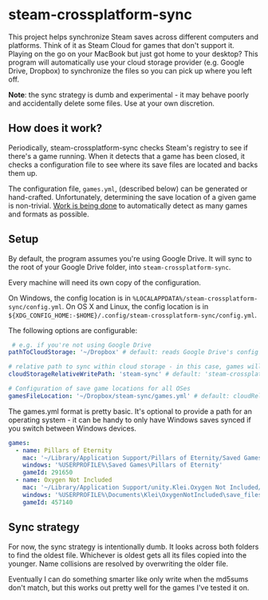 # steam-crossplatform-sync

This project helps synchronize Steam saves across different computers and
platforms. Think of it as Steam Cloud for games that don't support it. Playing
on the go on your MacBook but just got home to your desktop? This program will
automatically use your cloud storage provider (e.g. Google Drive, Dropbox) to
synchronize the files so you can pick up where you left off.

**Note**: the sync strategy is dumb and experimental - it may behave poorly
and accidentally delete some files. Use at your own discretion.

## How does it work?

Periodically, steam-crossplatform-sync checks Steam's registry to see if there's
a game running. When it detects that a game has been closed, it checks a
configuration file to see where its save files are located and backs them up.

The configuration file, `games.yml`, (described below) can be generated or
hand-crafted. Unfortunately, determining the save location of a given
game is non-trivial. [Work is being done][work] to automatically detect as many
games and formats as possible.

[work]: https://github.com/selesse/steam-crossplatform-sync/blob/master/steam-config-reader/src/test/java/com/selesse/steam/steamcmd/games/UserFileSystemTest.java

## Setup

By default, the program assumes you're using Google Drive. It will sync to the
root of your Google Drive folder, into `steam-crossplatform-sync`.

Every machine will need its own copy of the configuration.

On Windows, the config location is in `%LOCALAPPDATA%/steam-crossplatform-sync/config.yml`. On OS X and Linux, the
config location is in `${XDG_CONFIG_HOME:-$HOME}/.config/steam-crossplatform-sync/config.yml`.

The following options are configurable:

```yml
 # e.g. if you're not using Google Drive
pathToCloudStorage: '~/Dropbox' # default: reads Google Drive's config to find your Drive location

# relative path to sync within cloud storage - in this case, games will be synced into ~/Dropbox/steam-sync
cloudStorageRelativeWritePath: 'steam-sync' # default: 'steam-crossplatform-sync'

# Configuration of save game locations for all OSes
gamesFileLocation: '~/Dropbox/steam-sync/games.yml' # default: cloudRelativeWritePath/games.yml
```

The games.yml format is pretty basic. It's optional to provide a path for
an operating system - it can be handy to only have Windows saves synced if
you switch between Windows devices.

```yml
games:
  - name: Pillars of Eternity
    mac: '~/Library/Application Support/Pillars of Eternity/Saved Games'
    windows: '%USERPROFILE%\Saved Games\Pillars of Eternity'
    gameId: 291650
  - name: Oxygen Not Included
    mac: '~/Library/Application Support/unity.Klei.Oxygen Not Included/save_files'
    windows: '%USERPROFILE%\Documents\Klei\OxygenNotIncluded\save_files'
    gameId: 457140
```

## Sync strategy

For now, the sync strategy is intentionally dumb. It looks across both folders
to find the oldest file. Whichever is oldest gets all its files copied into
the younger. Name collisions are resolved by overwriting the older file.

Eventually I can do something smarter like only write when the md5sums don't
match, but this works out pretty well for the games I've tested it on.
